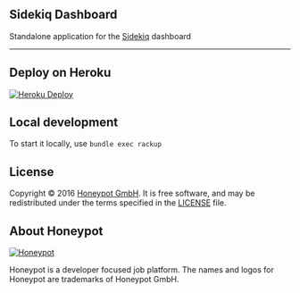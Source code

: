 Sidekiq Dashboard
---

Standalone application for the [Sidekiq][2] dashboard

---


## Deploy on Heroku

[![Heroku Deploy](https://www.herokucdn.com/deploy/button.svg)](https://heroku.com/deploy?template=https://github.com/MoskitoHero/sidekiq_dashboard)

Local development
-----------------
To start it locally, use `bundle exec rackup`


License
-------

Copyright © 2016 [Honeypot GmbH][1]. It is free software, and may be
redistributed under the terms specified in the [LICENSE](/LICENSE) file.

About Honeypot
--------------

[![Honeypot](https://www.honeypot.io/logo.png)][1]

Honeypot is a developer focused job platform.
The names and logos for Honeypot are trademarks of Honeypot GmbH.

[1]: https://www.honeypot.io?utm_source=github
[2]: http://sidekiq.org
